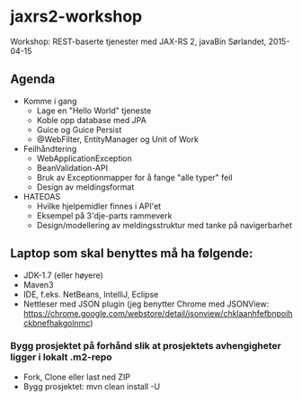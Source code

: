 # jaxrs2-workshop
Workshop: REST-baserte tjenester med JAX-RS 2, javaBin Sørlandet, 2015-04-15 

## Agenda
* Komme i gang
  * Lage en "Hello World" tjeneste
  * Koble opp database med JPA
  * Guice og Guice Persist
  * @WebFilter, EntityManager og Unit of Work
* Feilhåndtering
  * WebApplicationException
  * BeanValidation-API
  * Bruk av Exceptionmapper for å fange "alle typer" feil
  * Design av meldingsformat
* HATEOAS
  * Hvilke hjelpemidler finnes i API'et
  * Eksempel på 3'dje-parts rammeverk
  * Design/modellering av meldingsstruktur med tanke på navigerbarhet

## Laptop som skal benyttes må ha følgende:
* JDK-1.7 (eller høyere)
* Maven3 
* IDE, f.eks. NetBeans, IntelliJ, Eclipse
* Nettleser med JSON plugin (jeg benytter Chrome med JSONView: https://chrome.google.com/webstore/detail/jsonview/chklaanhfefbnpoihckbnefhakgolnmc)

### Bygg prosjektet på forhånd slik at prosjektets avhengigheter ligger i lokalt .m2-repo
* Fork, Clone eller last ned ZIP
* Bygg prosjektet: mvn clean install -U

